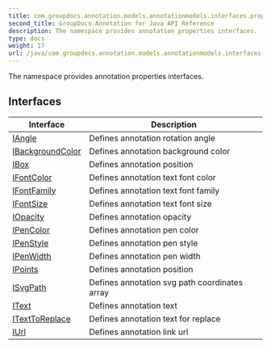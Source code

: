 ```yaml
---
title: com.groupdocs.annotation.models.annotationmodels.interfaces.properties
second_title: GroupDocs.Annotation for Java API Reference
description: The namespace provides annotation properties interfaces.
type: docs
weight: 17
url: /java/com.groupdocs.annotation.models.annotationmodels.interfaces.properties/
---
```


The namespace provides annotation properties interfaces.


## Interfaces

| Interface | Description |
| --- | --- |
| [IAngle](../com.groupdocs.annotation.models.annotationmodels.interfaces.properties/iangle) | Defines annotation rotation angle |
| [IBackgroundColor](../com.groupdocs.annotation.models.annotationmodels.interfaces.properties/ibackgroundcolor) | Defines annotation background color |
| [IBox](../com.groupdocs.annotation.models.annotationmodels.interfaces.properties/ibox) | Defines annotation position |
| [IFontColor](../com.groupdocs.annotation.models.annotationmodels.interfaces.properties/ifontcolor) | Defines annotation text font color |
| [IFontFamily](../com.groupdocs.annotation.models.annotationmodels.interfaces.properties/ifontfamily) | Defines annotation text font family |
| [IFontSize](../com.groupdocs.annotation.models.annotationmodels.interfaces.properties/ifontsize) | Defines annotation text font size |
| [IOpacity](../com.groupdocs.annotation.models.annotationmodels.interfaces.properties/iopacity) | Defines annotation opacity |
| [IPenColor](../com.groupdocs.annotation.models.annotationmodels.interfaces.properties/ipencolor) | Defines annotation pen color |
| [IPenStyle](../com.groupdocs.annotation.models.annotationmodels.interfaces.properties/ipenstyle) | Defines annotation pen style |
| [IPenWidth](../com.groupdocs.annotation.models.annotationmodels.interfaces.properties/ipenwidth) | Defines annotation pen width |
| [IPoints](../com.groupdocs.annotation.models.annotationmodels.interfaces.properties/ipoints) | Defines annotation position |
| [ISvgPath](../com.groupdocs.annotation.models.annotationmodels.interfaces.properties/isvgpath) | Defines annotation svg path coordinates array |
| [IText](../com.groupdocs.annotation.models.annotationmodels.interfaces.properties/itext) | Defines annotation text |
| [ITextToReplace](../com.groupdocs.annotation.models.annotationmodels.interfaces.properties/itexttoreplace) | Defines annotation text for replace |
| [IUrl](../com.groupdocs.annotation.models.annotationmodels.interfaces.properties/iurl) | Defines annotation link url |
